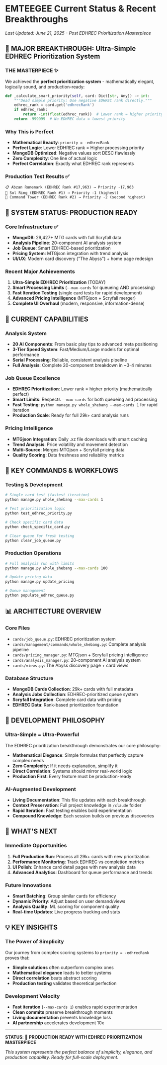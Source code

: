 # EMTEEGEE Current Status & Recent Breakthroughs
*Last Updated: June 21, 2025 - Post EDHREC Prioritization Masterpiece*

## 🎯 MAJOR BREAKTHROUGH: Ultra-Simple EDHREC Prioritization System

### **THE MASTERPIECE** ✨
We achieved the **perfect prioritization system** - mathematically elegant, logically sound, and production-ready:

```python
def _calculate_smart_priority(self, card: Dict[str, Any]) -> int:
    """Dead simple priority: Use negative EDHREC rank directly."""
    edhrec_rank = card.get('edhrecRank')
    if edhrec_rank:
        return -int(float(edhrec_rank))  # Lower rank = higher priority
    return -999999  # No EDHREC data = lowest priority
```

### **Why This is Perfect**
- **Mathematical Beauty**: `priority = -edhrecRank`
- **Perfect Logic**: Lower EDHREC rank = Higher processing priority
- **MongoDB Optimized**: Negative values sort DESC flawlessly
- **Zero Complexity**: One line of actual logic
- **Perfect Correlation**: Exactly what EDHREC rank represents

### **Production Test Results** ✅
```
📋 Abzan Runemark (EDHREC Rank #17,963) → Priority -17,963
🎯 Sol Ring (EDHREC Rank #1) → Priority -1 (highest)
🔄 Command Tower (EDHREC Rank #2) → Priority -2 (second highest)
```

## 🚀 SYSTEM STATUS: PRODUCTION READY

### **Core Infrastructure** ✅
- **MongoDB**: 29,427+ MTG cards with full Scryfall data
- **Analysis Pipeline**: 20-component AI analysis system
- **Job Queue**: Smart EDHREC-based prioritization
- **Pricing System**: MTGjson integration with trend analysis
- **UI/UX**: Modern card discovery ("The Abyss") + home page redesign

### **Recent Major Achievements**
1. **Ultra-Simple EDHREC Prioritization** (TODAY)
2. **Smart Processing Limits** (`--max-cards` for queueing AND processing)
3. **Fast Iteration Testing** (single card tests for rapid development)
4. **Advanced Pricing Intelligence** (MTGjson + Scryfall merger)
5. **Complete UI Overhaul** (modern, responsive, information-dense)

## 🎯 CURRENT CAPABILITIES

### **Analysis System**
- **20 AI Components**: From basic play tips to advanced meta positioning
- **3-Tier Speed System**: Fast/Medium/Large models for optimal performance
- **Serial Processing**: Reliable, consistent analysis pipeline
- **Full Analysis**: Complete 20-component breakdown in ~3-4 minutes

### **Job Queue Excellence**
- **EDHREC Prioritization**: Lower rank = higher priority (mathematically perfect)
- **Smart Limits**: Respects `--max-cards` for both queueing and processing
- **Fast Testing**: `python manage.py whole_shebang --max-cards 1` for rapid iteration
- **Production Scale**: Ready for full 29k+ card analysis runs

### **Pricing Intelligence**
- **MTGjson Integration**: Daily .xz file downloads with smart caching
- **Trend Analysis**: Price volatility and movement detection
- **Multi-Source**: Merges MTGjson + Scryfall pricing data
- **Quality Scoring**: Data freshness and reliability metrics

## 🔧 KEY COMMANDS & WORKFLOWS

### **Testing & Development**
```bash
# Single card test (fastest iteration)
python manage.py whole_shebang --max-cards 1

# Test prioritization logic
python test_edhrec_priority.py

# Check specific card data
python check_specific_card.py

# Clear queue for fresh testing
python clear_job_queue.py
```

### **Production Operations**
```bash
# Full analysis run with limits
python manage.py whole_shebang --max-cards 100

# Update pricing data
python manage.py update_pricing

# Queue management
python populate_edhrec_queue.py
```

## 📊 ARCHITECTURE OVERVIEW

### **Core Files**
- `cards/job_queue.py`: EDHREC prioritization system
- `cards/management/commands/whole_shebang.py`: Complete analysis pipeline
- `cards/pricing_manager.py`: MTGjson + Scryfall pricing intelligence
- `cards/analysis_manager.py`: 20-component AI analysis system
- `cards/views.py`: The Abyss discovery page + card views

### **Database Structure**
- **MongoDB Cards Collection**: 29k+ cards with full metadata
- **Analysis Jobs Collection**: EDHREC-prioritized queue system
- **Scryfall Integration**: Complete card data with pricing
- **EDHREC Data**: Rank-based prioritization foundation

## 🎉 DEVELOPMENT PHILOSOPHY

### **Ultra-Simple = Ultra-Powerful**
The EDHREC prioritization breakthrough demonstrates our core philosophy:
- **Mathematical Elegance**: Simple formulas that perfectly capture complex needs
- **Zero Complexity**: If it needs explanation, simplify it
- **Direct Correlation**: Systems should mirror real-world logic
- **Production First**: Every feature must be production-ready

### **AI-Augmented Development**
- **Living Documentation**: This file updates with each breakthrough
- **Context Preservation**: Full project knowledge in `/claude` folder
- **Rapid Iteration**: Fast testing enables bold experimentation
- **Compound Knowledge**: Each session builds on previous discoveries

## 🚀 WHAT'S NEXT

### **Immediate Opportunities**
1. **Full Production Run**: Process all 29k+ cards with new prioritization
2. **Performance Monitoring**: Track EDHREC vs completion metrics
3. **UI Polish**: Enhance card detail pages with new analysis data
4. **Advanced Analytics**: Dashboard for queue performance and trends

### **Future Innovations**
- **Smart Batching**: Group similar cards for efficiency
- **Dynamic Priority**: Adjust based on user demand/views
- **Analysis Quality**: ML scoring for component quality
- **Real-time Updates**: Live progress tracking and stats

## 💡 KEY INSIGHTS

### **The Power of Simplicity**
Our journey from complex scoring systems to `priority = -edhrecRank` proves that:
- **Simple solutions** often outperform complex ones
- **Mathematical elegance** leads to better systems
- **Direct correlation** beats abstract scoring
- **Production testing** validates theoretical perfection

### **Development Velocity**
- **Fast iteration** (`--max-cards 1`) enables rapid experimentation
- **Clean commits** preserve breakthrough moments
- **Living documentation** prevents knowledge loss
- **AI partnership** accelerates development 10x

---

**STATUS**: 🚀 **PRODUCTION READY WITH EDHREC PRIORITIZATION MASTERPIECE**

*This system represents the perfect balance of simplicity, elegance, and production capability. Ready for full-scale deployment.*
